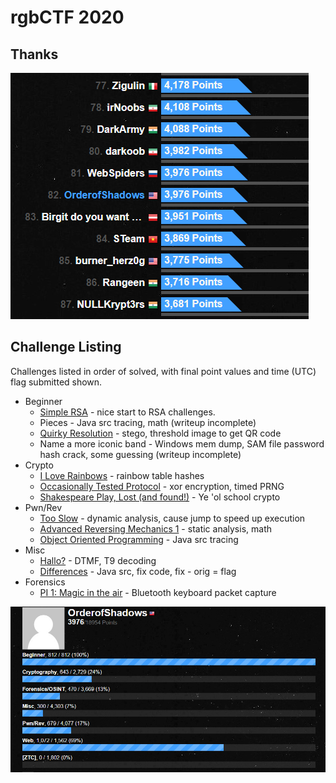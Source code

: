 # rgbCTF 2020

## Thanks
![4993b751c92e1defa4c5f73147638170.png](_resources/6383ac30bfe64a74a810ac1551befd49.png)


## Challenge Listing
Challenges listed in order of solved, with final point values  and time (UTC) flag submitted shown.

- Beginner
    - [Simple RSA](Beginner/Simple_RSA/) - nice start to RSA challenges.
    - Pieces - Java src tracing, math (writeup incomplete)
    - [Quirky Resolution](Beginner/QR/) - stego, threshold image to get QR code
    - Name a more iconic band - Windows mem dump, SAM file password hash crack, some guessing (writeup incomplete)
- Crypto
    - [I Love Rainbows](Crypto/Rainbows/) - rainbow table hashes
    - [Occasionally Tested Protocol](Crypto/OTP/) - xor encryption, timed PRNG
    - [Shakespeare Play, Lost (and found!)](Crypto/Shake) - Ye 'ol school crypto
- Pwn/Rev
    - [Too Slow](Pwn_Rev/Too_Slow/) - dynamic analysis, cause jump to speed up execution
    - [Advanced Reversing Mechanics 1](Pwn_Rev/ARM1/) - static analysis, math
    - [Object Oriented Programming](Pwn_Rev/OOP/) - Java src tracing
- Misc
    - [Hallo?](Misc/Hallo/) - DTMF, T9 decoding
    - [Differences](Misc/Differences/) - Java src, fix code, fix - orig = flag
- Forensics
    - [PI 1: Magic in the air](Forensics/PI1) - Bluetooth keyboard packet capture

![b9e74df82183f157e3c170ad93ce806a.png](_resources/500768ed2a7d402699b0f5ae73c9dce2.png)





